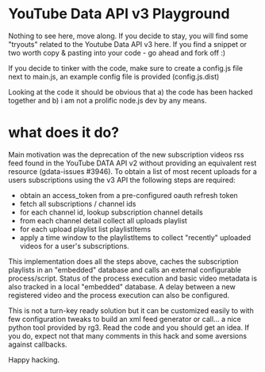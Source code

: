 YouTube Data API v3 Playground
==============================

Nothing to see here, move along. If you decide to stay, you will find some "tryouts" related to the Youtube Data API v3
here. If you find a snippet or two worth copy & pasting into your code - go ahead and fork off :)

If you decide to tinker with the code, make sure to create a config.js file next to main.js, an example config file
is provided (config.js.dist)

Looking at the code it should be obvious that a) the code has been hacked together and b) i am not a prolific node.js
dev by any means.

# what does it do?

Main motivation was the deprecation of the new subscription videos rss feed found in the YouTube DATA API v2
without providing an equivalent rest resource (gdata-issues #3946). To obtain a list of most recent uploads for a users
subscriptions using the v3 API the following steps are required:

 * obtain an access_token from a pre-configured oauth refresh token
 * fetch all subscriptions / channel ids
 * for each channel id, lookup subscription channel details
 * from each channel detail collect all uploads playlist
 * for each upload playlist list playlistItems
 * apply a time window to the playlistItems to collect "recently" uploaded videos for a user's subscriptions.

This implementation does all the steps above, caches the subscription playlists in an "embedded" database and calls
an external configurable process/script. Status of the process execution and basic video metadata is also tracked
in a local "embedded" database. A delay between a new registered video and the process execution can also be configured.

This is not a turn-key ready solution but it can be customized easily to with few configuration tweaks to build an
xml feed generator or call... a nice python tool provided by rg3. Read the code and you should get an idea. If you do, expect
not that many comments in this hack and some aversions against callbacks.

Happy hacking.